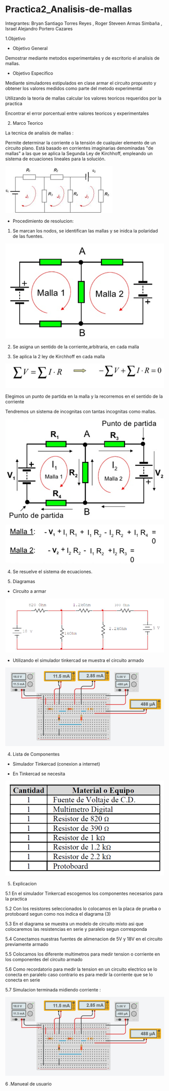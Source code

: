 # Practica2_Analisis-de-mallas
Integrantes: Bryan Santiago Torres Reyes , Roger Steveen Armas Simbaña , Israel Alejandro Portero Cazares

1.Objetivo

* Objetivo General

Demostrar mediante metodos experimentales y de escritorio el analisis de mallas.

*  Objetivo Especifico

Mediante simuladores estipulados en clase armar el circuito propuesto y  obtener los valores medidos como parte del metodo experimental

Utilizando la teoria de mallas calcular los valores teoricos requeridos por la practica

Encontrar el error porcentual entre valores teoricos y experimentales


2. Marco Teorico

La tecnica de  analisis de mallas  :

Permite determinar la corriente o la tensión de cualquier elemento de un circuito plano. Está basado en corrientes imaginarias denominadas "de mallas" a las que se aplica la Segunda Ley de Kirchhoff, empleando un sistema de ecuaciones lineales para la solución.

![](https://github.com/iaportero/Practica2_Analisis-de-mallas/blob/main/Imagenes/im%202.jpeg)

*  Procedimiento de  resolucion:

1. Se marcan los nodos, se identifican las mallas y se inidca la polaridad de las fuentes.

![](https://github.com/iaportero/Practica2_Analisis-de-mallas/blob/main/Imagenes/im%203.png)

2. Se asigna un sentido de la corriente,arbitraria, en cada malla

3. Se aplica  la 2 ley de Kirchhoff en cada malla

![](https://github.com/iaportero/Practica2_Analisis-de-mallas/blob/main/Imagenes/im%204.png)

Elegimos un punto de partida en la malla y la recorremos en el sentido de la corriente

Tendremos un sistema de incognitas  con tantas incognitas como mallas.

![](https://github.com/iaportero/Practica2_Analisis-de-mallas/blob/main/Imagenes/im%205.png)


![](https://github.com/iaportero/Practica2_Analisis-de-mallas/blob/main/Imagenes/im%206.png)

4. Se resuelve el sistema de ecuaciones.


3. Diagramas

*  Circuito a armar

![](https://github.com/iaportero/Practica2_Analisis-de-mallas/blob/main/Imagenes/im%207.png)


*  Utilizando el  simulador tinkercad se muestra el circuito armado

![](https://github.com/iaportero/Practica2_Analisis-de-mallas/blob/main/Imagenes/im%208.png)

4. Lista de Componentes

*  Simulador Tinkercad (conexion a internet)

*  En Tinkercad se necesita

![](https://github.com/iaportero/Practica2_Analisis-de-mallas/blob/main/Imagenes/im%209.png)

5. Explicacion

5.1  En el simulador Tinkercad escogemos los componentes necesarios para la practica 

5.2  Con los resistores seleccionados lo colocamos en la placa de prueba o protoboard segun como nos indica el diagrama (3)

5.3  En el diagrama se muestra un modelo de circuito mixto asi que colocaremos las resistencias en serie y paralelo segun corresponda

5.4 Conectamos nuestras fuentes de alimenacion de 5V y 18V en el circuito previamente armado

5.5 Colocamos los diferente multimetros  para medir tension o corriente en los componentes del circuito armado

5.6 Como recordatorio para medir la tension en un circuito electrico se lo conecta en paralelo caso contrario  es para medir la corriente que se lo conecta en serie

5.7 Simulacion terminada midiendo  corriente :

![](https://github.com/iaportero/Practica2_Analisis-de-mallas/blob/main/Imagenes/im%208.png)


6 .Manueal de usuario






















